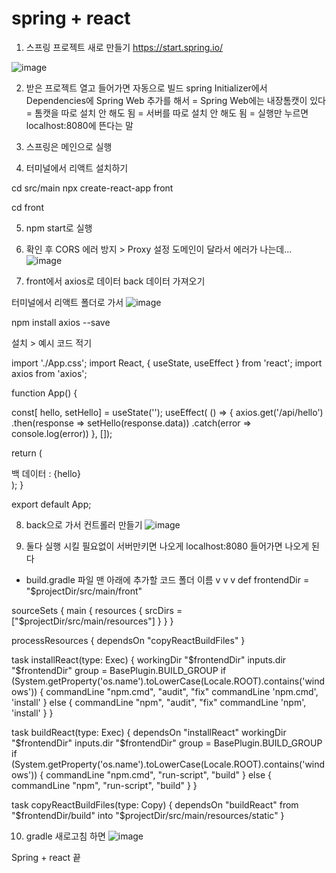 # spring + react
1. 스프링 프로젝트 새로 만들기
https://start.spring.io/

![image](https://github.com/user-attachments/assets/29e9bba2-f5b8-4961-b163-acc3dde2ad90)

2. 받은 프로젝트 열고 들어가면 자동으로 빌드
spring Initializer에서 Dependencies에 Spring Web 추가를 해서
= Spring Web에는 내장톰캣이 있다
= 톰캣을 따로 설치 안 해도 됨
= 서버를 따로 설치 안 해도 됨
= 실행만 누르면 localhost:8080에 뜬다는 말

3. 스프링은 메인으로 실행
   
4. 터미널에서 리액트 설치하기

cd src/main
npx create-react-app front

cd front

5. npm start로 실행

6. 확인 후 CORS 에러 방지 > Proxy 설정
도메인이 달라서 에러가 나는데...
![image](https://github.com/user-attachments/assets/6074ca88-9a01-46bf-8fd0-b1d002b0acc2)


7. front에서 axios로 데이터 back 데이터 가져오기

터미널에서 리액트 폴더로 가서
![image](https://github.com/user-attachments/assets/b71e916a-a716-484f-8bcc-7f080b433fbc)

npm install axios --save

설치 > 예시 코드 적기

import './App.css';
import React, { useState, useEffect } from 'react';
import axios from 'axios';

function App() {
  
  const[ hello, setHello] = useState('');
  useEffect( () => {
    axios.get('/api/hello')
    .then(response => setHello(response.data))
    .catch(error => console.log(error))
  }, []);

  return (
    <div>
      백 데이터 : {hello}
    </div>
  );
}

export default App;



8. back으로 가서 컨트롤러 만들기
![image](https://github.com/user-attachments/assets/1fe1f1cd-612f-4886-b87b-b482daaa94cd)


9. 둘다 실행 시킬 필요없이 서버만키면 나오게
localhost:8080 들어가면 나오게 된다

- build.gradle 파일 맨 아래에 추가할 코드
                                        폴더 이름
                                          v
                                          v
                                          v
def frontendDir = "$projectDir/src/main/front"

sourceSets {
	main {
		resources { srcDirs = ["$projectDir/src/main/resources"]
		}
	}
}

processResources { dependsOn "copyReactBuildFiles" }

task installReact(type: Exec) {
	workingDir "$frontendDir"
	inputs.dir "$frontendDir"
	group = BasePlugin.BUILD_GROUP
	if (System.getProperty('os.name').toLowerCase(Locale.ROOT).contains('windows')) {
		commandLine "npm.cmd", "audit", "fix"
		commandLine 'npm.cmd', 'install' }
	else {
		commandLine "npm", "audit", "fix" commandLine 'npm', 'install'
	}
}

task buildReact(type: Exec) {
	dependsOn "installReact"
	workingDir "$frontendDir"
	inputs.dir "$frontendDir"
	group = BasePlugin.BUILD_GROUP
	if (System.getProperty('os.name').toLowerCase(Locale.ROOT).contains('windows')) {
		commandLine "npm.cmd", "run-script", "build"
	} else {
		commandLine "npm", "run-script", "build"
	}
}

task copyReactBuildFiles(type: Copy) {
	dependsOn "buildReact"
	from "$frontendDir/build"
	into "$projectDir/src/main/resources/static"
}



10. gradle 새로고침 하면
![image](https://github.com/user-attachments/assets/16ae6b19-649e-43d7-94ee-da1db78c26c7)


Spring + react 끝










